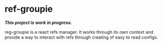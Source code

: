 # ref-groupie

**_This project is work in progress._**

reg-groupie is a react refs manager. It works through its own context and provide a way to interact with refs through creating of easy to read configs.
